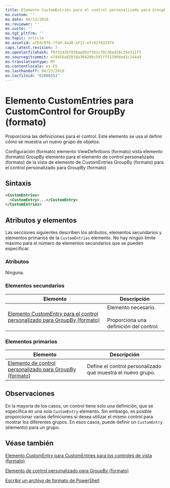 ```yaml
---
title: Elemento CustomEntries para el control personalizado para GroupBy (formato) | Microsoft Docs
ms.custom: ''
ms.date: 09/13/2016
ms.reviewer: ''
ms.suite: ''
ms.tgt_pltfrm: ''
ms.topic: article
ms.assetid: af83c0f6-7fdd-4aa0-af12-efc62f632974
caps.latest.revision: 7
ms.openlocfilehash: f073142bf836ae892f161cf8c36ed16c35e311f5
ms.sourcegitcommit: e7445ba8203da304286c591ff513900ad1c244a4
ms.translationtype: MT
ms.contentlocale: es-ES
ms.lasthandoff: 04/23/2019
ms.locfileid: "62066553"
---
```

# <a name="customentries-element-for-customcontrol-for-groupby-format"></a>Elemento CustomEntries para CustomControl for GroupBy (formato)

Proporciona las definiciones para el control. Este elemento se usa al definir cómo se muestra un nuevo grupo de objetos.

Configuración (formato) elemento ViewDefinitions (formato) vista elemento (formato) GroupBy elemento para el elemento de control personalizado (formato) de la vista de elemento de CustomEntries GroupBy (formato) para el control personalizado para GroupBy (formato)

## <a name="syntax"></a>Sintaxis

```xml
<CustomEntries>
  <CustomEntry>...</CustomEntry>
</CustomEntries>
```

## <a name="attributes-and-elements"></a>Atributos y elementos

Las secciones siguientes describen los atributos, elementos secundarios y elementos primarios de la `CustomEntries` elemento. No hay ningún límite máximo para el número de elementos secundarios que se pueden especificar.

### <a name="attributes"></a>Atributos

Ninguna.

### <a name="child-elements"></a>Elementos secundarios

|Elemento|Descripción|
|-------------|-----------------|
|[Elemento CustomEntry para el control personalizado para GroupBy (formato)](./customentry-element-for-customcontrol-for-groupby-format.md)|Elemento necesario.<br /><br /> Proporciona una definición del control.|

### <a name="parent-elements"></a>Elementos primarios

|Elemento|Descripción|
|-------------|-----------------|
|[Elemento de control personalizado para GroupBy (formato)](./customcontrol-element-for-groupby-format.md)|Define el control personalizado que muestra el nuevo grupo.|

## <a name="remarks"></a>Observaciones

En la mayoría de los casos, un control tiene solo una definición, que se especifica en una sola `CustomEntry` elemento. Sin embargo, es posible proporcionar varias definiciones si desea utilizar el mismo control para mostrar los diferentes grupos. En esos casos, puede definir un `CustomEntry` (elemento) para un grupo.

## <a name="see-also"></a>Véase también

[Elemento CustomEntry para CustomEntries para los controles de vista (formato)](./customentry-element-for-customentries-for-controls-for-view-format.md)

[Elemento de control personalizado para GroupBy (formato)](./customcontrol-element-for-groupby-format.md)

[Escribir un archivo de formato de PowerShell](./writing-a-powershell-formatting-file.md)
